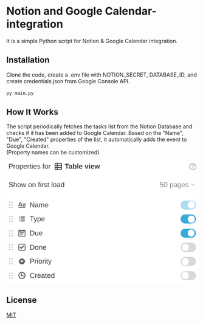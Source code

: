 # Notion and Google Calendar-integration


It is a simple Python script for Notion & Google Calendar integration.

## Installation

Clone the code, create a .env file with NOTION_SECRET, DATABASE_ID, and create credentials.json from Google Console API.

```bash
py main.py
```

## How It Works

The script periodically fetches the tasks list from the Notion Database and checks if it has been added to Google Calendar. Based on the "Name", "Due", "Created" properties of the list, it automatically adds the event to Google Calendar.                                                                        
(Property names can be customized)



![Test Image 3](https://github.com/OrkhanS/Notion-GoogleCalendar-integration/raw/main/notion_properties.png)


## License
[MIT](https://choosealicense.com/licenses/mit/)